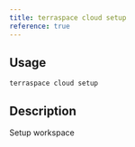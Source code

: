 ```yaml
---
title: terraspace cloud setup
reference: true
---
```


## Usage

    terraspace cloud setup

## Description

Setup workspace



